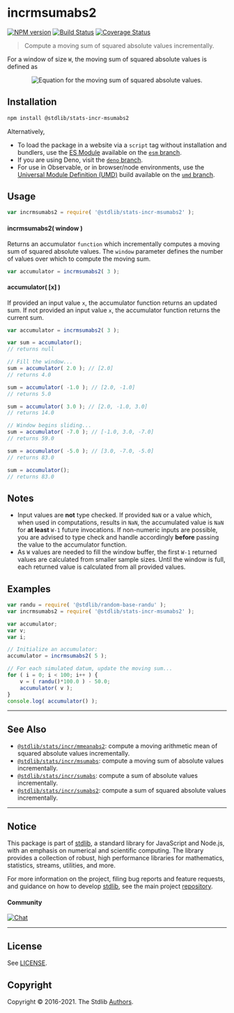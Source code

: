 <!--

@license Apache-2.0

Copyright (c) 2018 The Stdlib Authors.

Licensed under the Apache License, Version 2.0 (the "License");
you may not use this file except in compliance with the License.
You may obtain a copy of the License at

   http://www.apache.org/licenses/LICENSE-2.0

Unless required by applicable law or agreed to in writing, software
distributed under the License is distributed on an "AS IS" BASIS,
WITHOUT WARRANTIES OR CONDITIONS OF ANY KIND, either express or implied.
See the License for the specific language governing permissions and
limitations under the License.

-->

# incrmsumabs2

[![NPM version][npm-image]][npm-url] [![Build Status][test-image]][test-url] [![Coverage Status][coverage-image]][coverage-url] <!-- [![dependencies][dependencies-image]][dependencies-url] -->

> Compute a moving sum of squared absolute values incrementally.

<section class="intro">

For a window of size `W`, the moving sum of squared absolute values is defined as

<!-- <equation class="equation" label="eq:moving_sum_squared_absolute_values" align="center" raw="s = \sum_{i=0}^{W-1} x_i^2" alt="Equation for the moving sum of squared absolute values."> -->

<div class="equation" align="center" data-raw-text="s = \sum_{i=0}^{W-1} x_i^2" data-equation="eq:moving_sum_squared_absolute_values">
    <img src="https://cdn.jsdelivr.net/gh/stdlib-js/stdlib@8515adea8b81e123de2126c7c1dbba73892999b8/lib/node_modules/@stdlib/stats/incr/msumabs2/docs/img/equation_moving_sum_squared_absolute_values.svg" alt="Equation for the moving sum of squared absolute values.">
    <br>
</div>

<!-- </equation> -->

</section>

<!-- /.intro -->

<section class="installation">

## Installation

```bash
npm install @stdlib/stats-incr-msumabs2
```

Alternatively,

-   To load the package in a website via a `script` tag without installation and bundlers, use the [ES Module][es-module] available on the [`esm` branch][esm-url].
-   If you are using Deno, visit the [`deno` branch][deno-url].
-   For use in Observable, or in browser/node environments, use the [Universal Module Definition (UMD)][umd] build available on the [`umd` branch][umd-url].

</section>

<section class="usage">

## Usage

```javascript
var incrmsumabs2 = require( '@stdlib/stats-incr-msumabs2' );
```

#### incrmsumabs2( window )

Returns an accumulator `function` which incrementally computes a moving sum of squared absolute values. The `window` parameter defines the number of values over which to compute the moving sum.

```javascript
var accumulator = incrmsumabs2( 3 );
```

#### accumulator( \[x] )

If provided an input value `x`, the accumulator function returns an updated sum. If not provided an input value `x`, the accumulator function returns the current sum.

```javascript
var accumulator = incrmsumabs2( 3 );

var sum = accumulator();
// returns null

// Fill the window...
sum = accumulator( 2.0 ); // [2.0]
// returns 4.0

sum = accumulator( -1.0 ); // [2.0, -1.0]
// returns 5.0

sum = accumulator( 3.0 ); // [2.0, -1.0, 3.0]
// returns 14.0

// Window begins sliding...
sum = accumulator( -7.0 ); // [-1.0, 3.0, -7.0]
// returns 59.0

sum = accumulator( -5.0 ); // [3.0, -7.0, -5.0]
// returns 83.0

sum = accumulator();
// returns 83.0
```

</section>

<!-- /.usage -->

<section class="notes">

## Notes

-   Input values are **not** type checked. If provided `NaN` or a value which, when used in computations, results in `NaN`, the accumulated value is `NaN` for **at least** `W-1` future invocations. If non-numeric inputs are possible, you are advised to type check and handle accordingly **before** passing the value to the accumulator function.
-   As `W` values are needed to fill the window buffer, the first `W-1` returned values are calculated from smaller sample sizes. Until the window is full, each returned value is calculated from all provided values.

</section>

<!-- /.notes -->

<section class="examples">

## Examples

<!-- eslint no-undef: "error" -->

```javascript
var randu = require( '@stdlib/random-base-randu' );
var incrmsumabs2 = require( '@stdlib/stats-incr-msumabs2' );

var accumulator;
var v;
var i;

// Initialize an accumulator:
accumulator = incrmsumabs2( 5 );

// For each simulated datum, update the moving sum...
for ( i = 0; i < 100; i++ ) {
    v = ( randu()*100.0 ) - 50.0;
    accumulator( v );
}
console.log( accumulator() );
```

</section>

<!-- /.examples -->

<!-- Section for related `stdlib` packages. Do not manually edit this section, as it is automatically populated. -->

<section class="related">

* * *

## See Also

-   <span class="package-name">[`@stdlib/stats/incr/mmeanabs2`][@stdlib/stats/incr/mmeanabs2]</span><span class="delimiter">: </span><span class="description">compute a moving arithmetic mean of squared absolute values incrementally.</span>
-   <span class="package-name">[`@stdlib/stats/incr/msumabs`][@stdlib/stats/incr/msumabs]</span><span class="delimiter">: </span><span class="description">compute a moving sum of absolute values incrementally.</span>
-   <span class="package-name">[`@stdlib/stats/incr/sumabs`][@stdlib/stats/incr/sumabs]</span><span class="delimiter">: </span><span class="description">compute a sum of absolute values incrementally.</span>
-   <span class="package-name">[`@stdlib/stats/incr/sumabs2`][@stdlib/stats/incr/sumabs2]</span><span class="delimiter">: </span><span class="description">compute a sum of squared absolute values incrementally.</span>

</section>

<!-- /.related -->

<!-- Section for all links. Make sure to keep an empty line after the `section` element and another before the `/section` close. -->


<section class="main-repo" >

* * *

## Notice

This package is part of [stdlib][stdlib], a standard library for JavaScript and Node.js, with an emphasis on numerical and scientific computing. The library provides a collection of robust, high performance libraries for mathematics, statistics, streams, utilities, and more.

For more information on the project, filing bug reports and feature requests, and guidance on how to develop [stdlib][stdlib], see the main project [repository][stdlib].

#### Community

[![Chat][chat-image]][chat-url]

---

## License

See [LICENSE][stdlib-license].


## Copyright

Copyright &copy; 2016-2021. The Stdlib [Authors][stdlib-authors].

</section>

<!-- /.stdlib -->

<!-- Section for all links. Make sure to keep an empty line after the `section` element and another before the `/section` close. -->

<section class="links">

[npm-image]: http://img.shields.io/npm/v/@stdlib/stats-incr-msumabs2.svg
[npm-url]: https://npmjs.org/package/@stdlib/stats-incr-msumabs2

[test-image]: https://github.com/stdlib-js/stats-incr-msumabs2/actions/workflows/test.yml/badge.svg
[test-url]: https://github.com/stdlib-js/stats-incr-msumabs2/actions/workflows/test.yml

[coverage-image]: https://img.shields.io/codecov/c/github/stdlib-js/stats-incr-msumabs2/main.svg
[coverage-url]: https://codecov.io/github/stdlib-js/stats-incr-msumabs2?branch=main

<!--

[dependencies-image]: https://img.shields.io/david/stdlib-js/stats-incr-msumabs2.svg
[dependencies-url]: https://david-dm.org/stdlib-js/stats-incr-msumabs2/main

-->

[umd]: https://github.com/umdjs/umd
[es-module]: https://developer.mozilla.org/en-US/docs/Web/JavaScript/Guide/Modules

[deno-url]: https://github.com/stdlib-js/stats-incr-msumabs2/tree/deno
[umd-url]: https://github.com/stdlib-js/stats-incr-msumabs2/tree/umd
[esm-url]: https://github.com/stdlib-js/stats-incr-msumabs2/tree/esm

[chat-image]: https://img.shields.io/gitter/room/stdlib-js/stdlib.svg
[chat-url]: https://gitter.im/stdlib-js/stdlib/

[stdlib]: https://github.com/stdlib-js/stdlib

[stdlib-authors]: https://github.com/stdlib-js/stdlib/graphs/contributors

[stdlib-license]: https://raw.githubusercontent.com/stdlib-js/stats-incr-msumabs2/main/LICENSE

<!-- <related-links> -->

[@stdlib/stats/incr/mmeanabs2]: https://github.com/stdlib-js/stats-incr-mmeanabs2

[@stdlib/stats/incr/msumabs]: https://github.com/stdlib-js/stats-incr-msumabs

[@stdlib/stats/incr/sumabs]: https://github.com/stdlib-js/stats-incr-sumabs

[@stdlib/stats/incr/sumabs2]: https://github.com/stdlib-js/stats-incr-sumabs2

<!-- </related-links> -->

</section>

<!-- /.links -->

